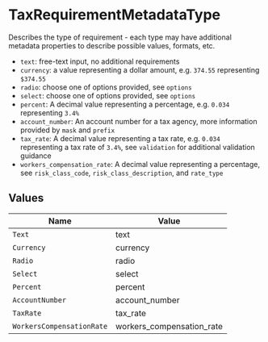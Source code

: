 # TaxRequirementMetadataType

Describes the type of requirement - each type may have additional metadata properties to describe possible values, formats, etc.

- `text`: free-text input, no additional requirements
- `currency`: a value representing a dollar amount, e.g. `374.55` representing `$374.55`
- `radio`: choose one of options provided, see `options`
- `select`: choose one of options provided, see `options`
- `percent`: A decimal value representing a percentage, e.g. `0.034` representing `3.4%`
- `account_number`: An account number for a tax agency, more information provided by `mask` and `prefix`
- `tax_rate`: A decimal value representing a tax rate, e.g. `0.034` representing a tax rate of `3.4%`, see `validation` for additional validation guidance
- `workers_compensation_rate`: A decimal value representing a percentage, see `risk_class_code`, `risk_class_description`, and `rate_type`



## Values

| Name                      | Value                     |
| ------------------------- | ------------------------- |
| `Text`                    | text                      |
| `Currency`                | currency                  |
| `Radio`                   | radio                     |
| `Select`                  | select                    |
| `Percent`                 | percent                   |
| `AccountNumber`           | account_number            |
| `TaxRate`                 | tax_rate                  |
| `WorkersCompensationRate` | workers_compensation_rate |